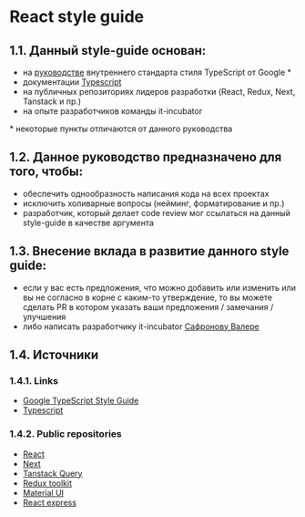 # React style guide

## 1.1. Данный style-guide основан:
* на [руководстве](https://google.github.io/styleguide/tsguide.html) внутреннего стандарта стиля TypeScript от Google *
* документации [Typescript](https://www.typescriptlang.org/)
* на публичных репозиториях лидеров разработки (React, Redux, Next, Tanstack и пр.)
* на опыте разработчиков команды it-incubator

\* некоторые пункты отличаются от данного руководства


## 1.2. Данное руководство предназначено для того, чтобы:
* обеспечить однообразность написания кода на всех проектах
* исключить холиварные вопросы (нейминг, форматирование и пр.)
* разработчик, который делает code review мог ссылаться на данный style-guide в качестве аргумента


## 1.3. Внесение вклада в развитие данного style guide:
* если у вас есть предложения, что можно добавить или изменить или вы не согласно в корне с каким-то утверждение, то вы можете сделать PR в котором указать ваши предложения / замечания / улучшения
* либо написать разработчику it-incubator [Сафронову Валере](https://t.me/safronman)

## 1.4. Источники

### 1.4.1. Links

- [Google TypeScript Style Guide](https://google.github.io/styleguide/tsguide.html)
- [Typescript](https://www.typescriptlang.org/)

### 1.4.2. Public repositories

- [React](https://github.com/facebook/react/blob/main/fixtures/ssr/src/components/App.js)
- [Next](https://github.com/vercel/next.js/blob/canary/examples/amp/components/Layout.tsx)
- [Tanstack Query](https://github.com/TanStack/query/blob/main/examples/react/algolia/src/SearchResults.tsx)
- [Redux toolkit](https://github.com/reduxjs/redux-toolkit/blob/master/examples/query/react/advanced/src/Pokemon.tsx)
- [Material UI](https://github.com/mui/material-ui/blob/master/docs/src/components/footer/EmailSubscribe.tsx)
- [React express](https://github.com/dabbott/react-express/blob/master/examples/files/dashboard/components/Info.tsx)

